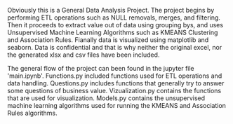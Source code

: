 Obviously this is a General Data Analysis Project.
The project begins by performing ETL operations such as NULL removals, merges, and filtering. 
Then it proceeds to extract value out of data using grouping bys, and uses  Unsupervised Machine Learning Algorithms such as KMEANS Clustering and Association Rules. 
Fianally data is visualized using matplotlib and seaborn. 
Data is confidential and that is why neither the original excel, nor the generated xlsx and csv files have been included.


The general flow of the project can been found in the jupyter file 'main.ipynb'.
Functions.py included functions used for ETL operations and data handling.
Questions.py includes functions that generally try to answer some questions of business value.
Vizualization.py contains the functions that are used for visualization.
Models.py contains the unsupervised machine learning algorithms used for running the KMEANS and Association Rules algorithms.
